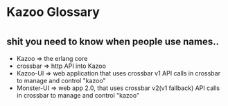 # Kazoo Glossary

# 
## shit you need to know when people use names..

* Kazoo => the erlang core
* crossbar => http API into Kazoo
* Kazoo-UI => web application that uses crossbar v1 API calls in crossbar to manage and control "kazoo"
* Monster-UI => web app 2.0, that uses crossbar v2(v1 fallback) API calls in crossbar to manage and control "kazoo"
